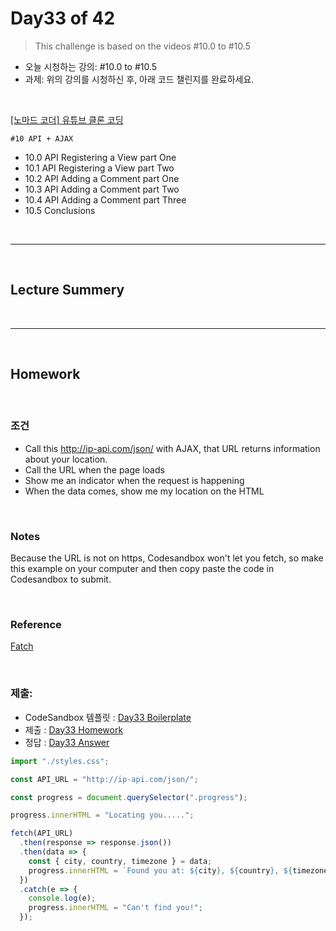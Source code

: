 
# Day33 of 42

> This challenge is based on the videos #10.0 to #10.5

- 오늘 시청하는 강의: #10.0 to #10.5
- 과제: 위의 강의를 시청하신 후, 아래 코드 챌린지를 완료하세요.

<br/>

[[노마드 코더] 유튜브 클론 코딩](https://academy.nomadcoders.co/courses/enrolled/435438)

`#10 API + AJAX`
- 10.0 API Registering a View part One 
- 10.1 API Registering a View part Two 
- 10.2 API Adding a Comment part One 
- 10.3 API Adding a Comment part Two 
- 10.4 API Adding a Comment part Three 
- 10.5 Conclusions 
 
<br/>

---

<br/>

## Lecture Summery

<br/>

---

<br/>

## Homework 

<br/>

### 조건
- Call this http://ip-api.com/json/ with AJAX, that URL returns information about your location.
- Call the URL when the page loads
- Show me an indicator when the request is happening
- When the data comes, show me my location on the HTML

<br/>

### Notes
Because the URL is not on https, Codesandbox won't let you fetch, so make this example on your computer and then copy paste the code in Codesandbox to submit.

<br/>

### Reference
[Fatch](https://developer.mozilla.org/en-US/docs/Web/API/Fetch_API)

<br/>

### 제출:
- CodeSandbox 템플릿 : [Day33 Boilerplate](https://codesandbox.io/s/geo-blueprint-g205i)
- 제출 : [Day33 Homework](https://codesandbox.io/s/geo-blueprint-fcpt7)
- 정답 : [Day33 Answer](https://codesandbox.io/s/geo-solution-g643x)
```jsx harmony
import "./styles.css";

const API_URL = "http://ip-api.com/json/";

const progress = document.querySelector(".progress");

progress.innerHTML = "Locating you.....";

fetch(API_URL)
  .then(response => response.json())
  .then(data => {
    const { city, country, timezone } = data;
    progress.innerHTML = `Found you at: ${city}, ${country}, ${timezone}!`;
  })
  .catch(e => {
    console.log(e);
    progress.innerHTML = "Can't find you!";
  });
```
